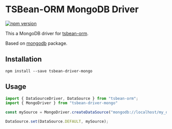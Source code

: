 # TSBean-ORM MongoDB Driver

[![npm version](https://badge.fury.io/js/tsbean-driver-mongo.svg)](https://badge.fury.io/js/tsbean-driver-mongo)

This a MongoDB driver for [tsbean-orm](https://github.com/AgustinSRG/tsbean-orm).

Based on [mongodb](https://www.npmjs.com/package/mongodb) package.

## Installation

```
npm install --save tsbean-driver-mongo
```

## Usage

```ts
import { DataSourceDriver, DataSource } from "tsbean-orm";
import { MongoDriver } from "tsbean-driver-mongo"

const mySource = MongoDriver.createDataSource("mongodb://localhost/my_database");

DataSource.set(DataSource.DEFAULT, mySource);
```
